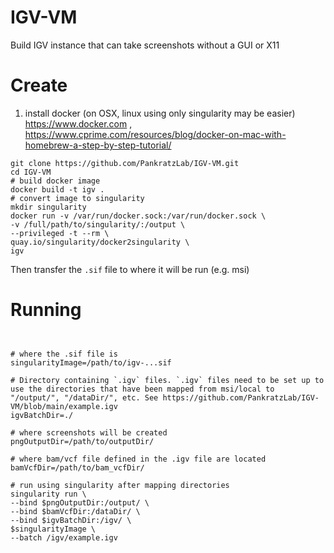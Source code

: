 # IGV-VM
Build IGV instance that can take screenshots without a GUI or X11

# Create

1. install docker (on OSX, linux using only singularity may be easier) https://www.docker.com , https://www.cprime.com/resources/blog/docker-on-mac-with-homebrew-a-step-by-step-tutorial/

```
git clone https://github.com/PankratzLab/IGV-VM.git
cd IGV-VM
# build docker image
docker build -t igv .
# convert image to singularity
mkdir singularity
docker run -v /var/run/docker.sock:/var/run/docker.sock \
-v /full/path/to/singularity/:/output \
--privileged -t --rm \
quay.io/singularity/docker2singularity \
igv

```
Then transfer the `.sif` file to where it will be run (e.g. msi)

# Running 

```


# where the .sif file is
singularityImage=/path/to/igv-...sif

# Directory containing `.igv` files. `.igv` files need to be set up to use the directories that have been mapped from msi/local to "/output/", "/dataDir/", etc. See https://github.com/PankratzLab/IGV-VM/blob/main/example.igv
igvBatchDir=./

# where screenshots will be created
pngOutputDir=/path/to/outputDir/

# where bam/vcf file defined in the .igv file are located
bamVcfDir=/path/to/bam_vcfDir/

# run using singularity after mapping directories
singularity run \
--bind $pngOutputDir:/output/ \
--bind $bamVcfDir:/dataDir/ \
--bind $igvBatchDir:/igv/ \
$singularityImage \
--batch /igv/example.igv
```
